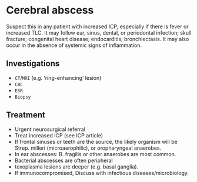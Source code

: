 # Cerebral abscess

Suspect this in any patient with increased ICP, especially if there is fever or increased TLC.
It may follow ear, sinus, dental, or periodontal infection; skull fracture; congenital heart disease; endocarditis; bronchiectasis. It may also occur in the absence of systemic signs of inflammation.

## Investigations

- `CT`/`MRI` (e.g. ‘ring-enhancing’ lesion)
- `CBC` 
- `ESR`
- `Biopsy`

## Treatment

- Urgent neurosurgical referral
- Treat increased ICP (see ICP article)
- If frontal sinuses or teeth are the source, the likely organism will be Strep. milleri (microaerophilic), or oropharyngeal anaerobes. 
- In ear abscesses: B. fragilis or other anaerobes are most common. 
- Bacterial abscesses are often peripheral 
- toxoplasma lesions are deeper (e.g. basal ganglia). 
-  If immunocompromised, Discuss with infectious diseases/microbiology.